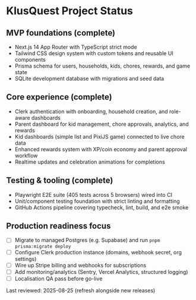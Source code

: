 # KlusQuest Project Status

## MVP foundations (complete)
- Next.js 14 App Router with TypeScript strict mode
- Tailwind CSS design system with custom tokens and reusable UI components
- Prisma schema for users, households, kids, chores, rewards, and game state
- SQLite development database with migrations and seed data

## Core experience (complete)
- Clerk authentication with onboarding, household creation, and role-aware dashboards
- Parent dashboard for kid management, chore approvals, analytics, and rewards
- Kid dashboards (simple list and PixiJS game) connected to live chore data
- Enhanced rewards system with XP/coin economy and parent approval workflow
- Realtime updates and celebration animations for completions

## Testing & tooling (complete)
- Playwright E2E suite (405 tests across 5 browsers) wired into CI
- Unit/component testing foundation with strict linting and formatting
- GitHub Actions pipeline covering typecheck, lint, build, and e2e smoke

## Production readiness focus
- [ ] Migrate to managed Postgres (e.g. Supabase) and run `pnpm prisma:migrate deploy`
- [ ] Configure Clerk production instance (domains, webhook secret, org settings)
- [ ] Wire up Stripe billing and webhooks for subscriptions
- [ ] Add monitoring/analytics (Sentry, Vercel Analytics, structured logging)
- [ ] Localisation QA pass before go-live

Last reviewed: 2025-08-25 (refresh alongside new releases)
